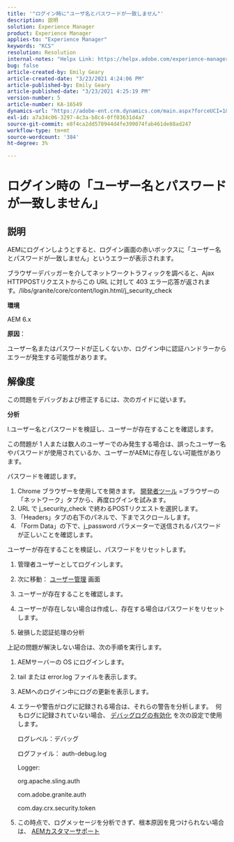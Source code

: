 ```yaml
---
title: '"ログイン時に"ユーザ名とパスワードが一致しません"'
description: 説明
solution: Experience Manager
product: Experience Manager
applies-to: "Experience Manager"
keywords: "KCS"
resolution: Resolution
internal-notes: "Helpx Link: https://helpx.adobe.com/experience-manager/kb/user-name-and-password-do-not-match-on-login.html"
bug: false
article-created-by: Emily Geary
article-created-date: "3/23/2021 4:24:06 PM"
article-published-by: Emily Geary
article-published-date: "3/23/2021 4:25:19 PM"
version-number: 5
article-number: KA-16549
dynamics-url: "https://adobe-ent.crm.dynamics.com/main.aspx?forceUCI=1&pagetype=entityrecord&etn=knowledgearticle&id=4d06f62c-f48b-eb11-a812-000d3a58b8a9"
exl-id: a7a34c06-3297-4c3a-b8c4-0ff03631d4a7
source-git-commit: e8f4ca2dd578944d4fe399074fab461de88ad247
workflow-type: tm+mt
source-wordcount: '384'
ht-degree: 3%

---
```


# ログイン時の「ユーザー名とパスワードが一致しません」

## 説明


AEMにログインしようとすると、ログイン画面の赤いボックスに「ユーザー名とパスワードが一致しません」というエラーが表示されます。

ブラウザーデバッガーを介してネットワークトラフィックを調べると、Ajax HTTPPOSTリクエストからこの URL に対して 403 エラー応答が返されます。/libs/granite/core/content/login.html/j_security_check

<b>環境</b>

AEM 6.x

<b>原因</b>：

ユーザー名またはパスワードが正しくないか、ログイン中に認証ハンドラーからエラーが発生する可能性があります。


## 解像度


この問題をデバッグおよび修正するには、次のガイドに従います。

<b>分析</b>

I.ユーザー名とパスワードを検証し、ユーザーが存在することを確認します。

この問題が 1 人または数人のユーザーでのみ発生する場合は、誤ったユーザー名やパスワードが使用されているか、ユーザーがAEMに存在しない可能性があります。

パスワードを確認します。

1. Chrome ブラウザーを使用してを開きます。 [開発者ツール](https://developer.chrome.com/devtools) =ブラウザーの「ネットワーク」タブから、再度ログインを試みます。
2. URL で j_security_check で終わるPOSTリクエストを選択します。
3. 「Headers」タブの右下のパネルで、下までスクロールします。
4. 「Form Data」の下で、j_password パラメーターで送信されるパスワードが正しいことを確認します。


ユーザーが存在することを検証し、パスワードをリセットします。

1. 管理者ユーザーとしてログインします。
2. 次に移動： [ユーザー管理](https://docs.adobe.com/content/help/en/experience-manager-65/administering/home.html?topic=/experience-manager/6-5/sites/administering/morehelp/security.ug.js) 画面
3. ユーザーが存在することを確認します。
4. ユーザーが存在しない場合は作成し、存在する場合はパスワードをリセットします。


2. 破損した認証処理の分析

上記の問題が解決しない場合は、次の手順を実行します。

1. AEMサーバーの OS にログインします。
2. tail または error.log ファイルを表示します。
3. AEMへのログイン中にログの更新を表示します。
4. エラーや警告がログに記録される場合は、それらの警告を分析します。  何もログに記録されていない場合、 [デバッグログの有効化](https://docs.adobe.com/content/help/en/experience-manager-65/deploying/configuring/configure-logging.html) を次の設定で使用します。

   ログレベル：デバッグ

   ログファイル： auth-debug.log

   Logger:

   org.apache.sling.auth


   com.adobe.granite.auth


   com.day.crx.security.token
5. この時点で、ログメッセージを分析できず、根本原因を見つけられない場合は、 [AEMカスタマーサポート](https://experienceleague.adobe.com/?support-solution=Experience+Manager&amp;lang=ja#support)
